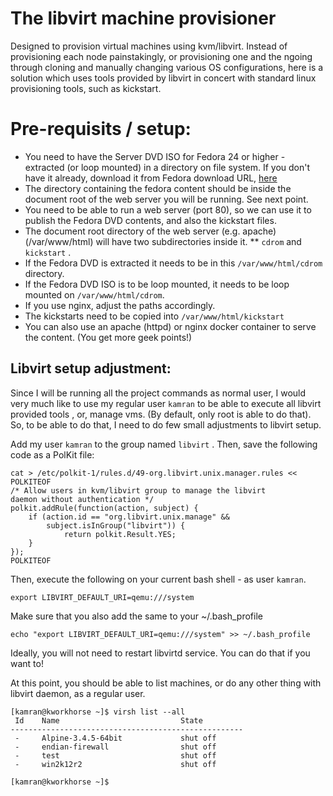 # The libvirt machine provisioner
Designed to provision virtual machines using kvm/libvirt. Instead of provisioning each node painstakingly, or provisioning one and the ngoing through cloning and manually changing various OS configurations, here is a solution which uses tools provided by libvirt in concert with standard linux provisioning tools, such as kickstart.

# Pre-requisits / setup:
* You need to have the Server DVD ISO for Fedora 24 or higher - extracted (or loop mounted) in a directory on file system. If you don't have it already, download it from Fedora download URL, [here](https://getfedora.org/en/server/)
* The directory containing the fedora content should be inside the document root of the web server you will be running. See next point.
* You need to be able to run a web server (port 80), so we can use it to publish the Fedora DVD contents, and also the kickstart files.
* The document root directory of the web server (e.g. apache) (/var/www/html) will have two subdirectories inside it. 
** `cdrom` and `kickstart` . 
* If the Fedora DVD is extracted it needs to be in this `/var/www/html/cdrom` directory. 
* If the Fedora DVD ISO is to be loop mounted, it needs to be loop mounted on `/var/www/html/cdrom`.
* If you use nginx, adjust the paths accordingly.
* The kickstarts need to be copied into `/var/www/html/kickstart` 
* You can also use an apache (httpd) or nginx docker container to serve the content. (You get more geek points!)

## Libvirt setup adjustment:
Since I will be running all the project commands as normal user, I would very much like to use my regular user `kamran` to be able to execute all libvirt provided tools , or, manage vms. (By default, only root is able to do that). So, to be able to do that, I need to do few small adjustments to libvirt setup.

Add my user `kamran` to the group named `libvirt` . Then, save the following code as a PolKit file:

```
cat > /etc/polkit-1/rules.d/49-org.libvirt.unix.manager.rules << POLKITEOF
/* Allow users in kvm/libvirt group to manage the libvirt
daemon without authentication */
polkit.addRule(function(action, subject) {
    if (action.id == "org.libvirt.unix.manage" &&
        subject.isInGroup("libvirt")) {
            return polkit.Result.YES;
    }
});
POLKITEOF
```

Then, execute the following on your current bash shell - as user `kamran`. 
```
export LIBVIRT_DEFAULT_URI=qemu:///system
```

Make sure that you also add the same to your ~/.bash_profile
```
echo "export LIBVIRT_DEFAULT_URI=qemu:///system" >> ~/.bash_profile 
```


Ideally, you will not need to restart libvirtd service. You can do that if you want to!

At this point, you should be able to list machines, or do any other thing with libvirt daemon, as a regular user.

```
[kamran@kworkhorse ~]$ virsh list --all
 Id    Name                           State
----------------------------------------------------
 -     Alpine-3.4.5-64bit             shut off
 -     endian-firewall                shut off
 -     test                           shut off
 -     win2k12r2                      shut off

[kamran@kworkhorse ~]$ 
```


## 



